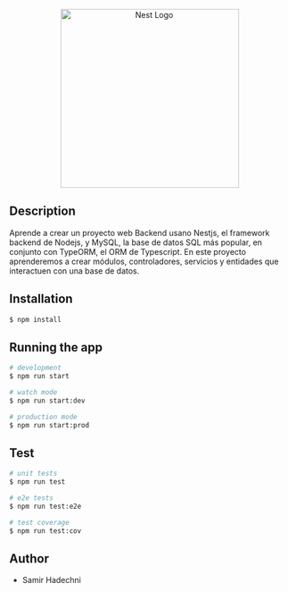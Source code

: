 <p align="center">
  <a href="http://nestjs.com/" target="blank"><img src="https://nestjs.com/img/logo_text.svg" width="320" alt="Nest Logo" /></a>
</p>

## Description
Aprende a crear un proyecto web Backend usano Nestjs, el framework backend de Nodejs, y MySQL, la base de datos SQL más popular, en conjunto con TypeORM, el ORM de Typescript. En este proyecto aprenderemos a crear módulos, controladores, servicios y entidades que interactuen con una base de datos.

## Installation

```bash
$ npm install
```

## Running the app

```bash
# development
$ npm run start

# watch mode
$ npm run start:dev

# production mode
$ npm run start:prod
```

## Test

```bash
# unit tests
$ npm run test

# e2e tests
$ npm run test:e2e

# test coverage
$ npm run test:cov
```


## Author

- Samir Hadechni
